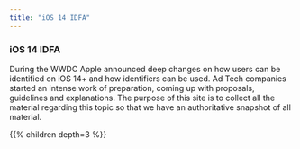 ```yaml
---
title: "iOS 14 IDFA"
---
```



### iOS 14 IDFA

During the WWDC Apple announced deep changes on how users can be identified on iOS 14+ and how identifiers can be used. Ad Tech companies started an intense work of preparation, coming up with proposals, guidelines and explanations. The purpose of this site is to collect all the material regarding this topic so that we have an authoritative snapshot of all material.

{{% children  depth=3 %}}